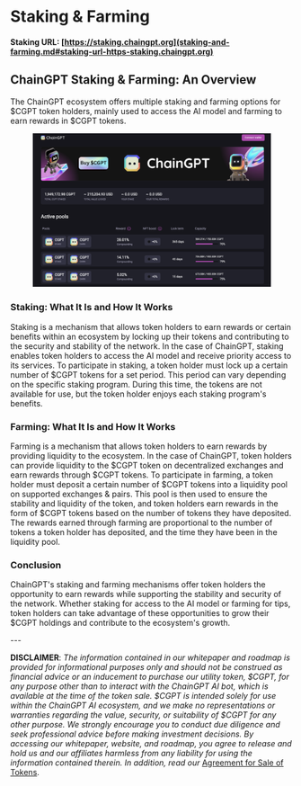 # Staking & Farming

#### Staking URL: [https://staking.chaingpt.org](staking-and-farming.md#staking-url-https-staking.chaingpt.org)

## ChainGPT Staking & Farming: An Overview

The ChainGPT ecosystem offers multiple staking and farming options for $CGPT token holders, mainly used to access the AI model and farming to earn rewards in $CGPT tokens.

<figure><img src="../../.gitbook/assets/image (8).png" alt=""><figcaption></figcaption></figure>

### Staking: What It Is and How It Works

Staking is a mechanism that allows token holders to earn rewards or certain benefits within an ecosystem by locking up their tokens and contributing to the security and stability of the network. In the case of ChainGPT, staking enables token holders to access the AI model and receive priority access to its services. To participate in staking, a token holder must lock up a certain number of $CGPT tokens for a set period. This period can vary depending on the specific staking program. During this time, the tokens are not available for use, but the token holder enjoys each staking program's benefits.



### Farming: What It Is and How It Works

Farming is a mechanism that allows token holders to earn rewards by providing liquidity to the ecosystem. In the case of ChainGPT, token holders can provide liquidity to the $CGPT token on decentralized exchanges and earn rewards through $CGPT tokens. To participate in farming, a token holder must deposit a certain number of $CGPT tokens into a liquidity pool on supported exchanges & pairs. This pool is then used to ensure the stability and liquidity of the token, and token holders earn rewards in the form of $CGPT tokens based on the number of tokens they have deposited. The rewards earned through farming are proportional to the number of tokens a token holder has deposited, and the time they have been in the liquidity pool.



### Conclusion

ChainGPT's staking and farming mechanisms offer token holders the opportunity to earn rewards while supporting the stability and security of the network. Whether staking for access to the AI model or farming for tips, token holders can take advantage of these opportunities to grow their $CGPT holdings and contribute to the ecosystem's growth.

\---

**DISCLAIMER**: _The information contained in our whitepaper and roadmap is provided for informational purposes only and should not be construed as financial advice or an inducement to purchase our utility token, $CGPT, for any purpose other than to interact with the ChainGPT AI bot, which is available at the time of the token sale. $CGPT is intended solely for use within the ChainGPT AI ecosystem, and we make no representations or warranties regarding the value, security, or suitability of $CGPT for any other purpose. We strongly encourage you to conduct due diligence and seek professional advice before making investment decisions. By accessing our whitepaper, website, and roadmap, you agree to release and hold us and our affiliates harmless from any liability for using the information contained therein.  In addition, read our_ [Agreement for Sale of Tokens](https://www.chaingpt.org/licences).
